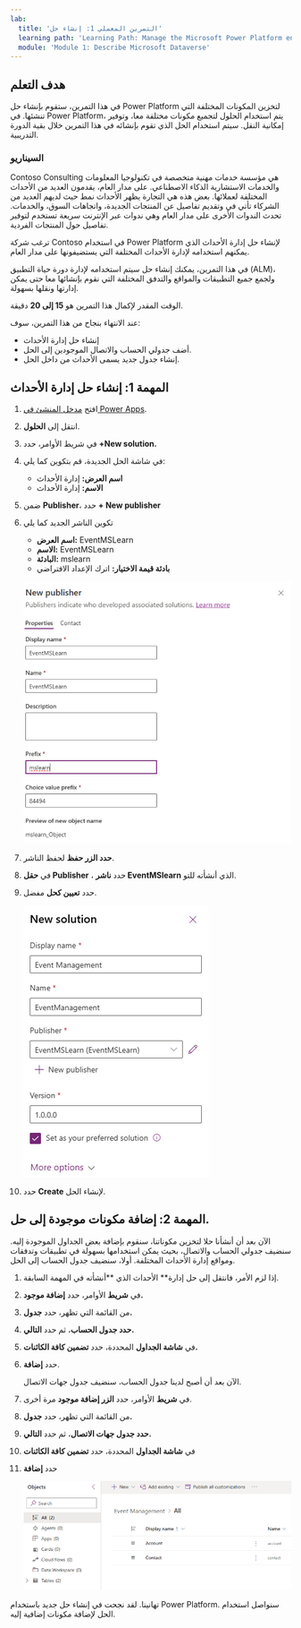 ```yaml
---
lab:
  title: 'التمرين المعملي 1: إنشاء حل'
  learning path: 'Learning Path: Manage the Microsoft Power Platform environment'
  module: 'Module 1: Describe Microsoft Dataverse'
---
```


## هدف التعلم

في هذا التمرين، ستقوم بإنشاء حل Power Platform لتخزين المكونات المختلفة التي تنشئها. في Power Platform، يتم استخدام الحلول لتجميع مكونات مختلفة معا، وتوفير إمكانية النقل. سيتم استخدام الحل الذي تقوم بإنشائه في هذا التمرين خلال بقية الدورة التدريبية.

### السيناريو

Contoso Consulting هي مؤسسة خدمات مهنية متخصصة في تكنولوجيا المعلومات والخدمات الاستشارية الذكاء الاصطناعي. على مدار العام، يقدمون العديد من الأحداث المختلفة لعملائها. بعض هذه هي التجارة يظهر الأحداث نمط حيث لديهم العديد من الشركاء تأتي في وتقديم تفاصيل عن المنتجات الجديدة، واتجاهات السوق، والخدمات. تحدث الندوات الأخرى على مدار العام وهي ندوات عبر الإنترنت سريعة تستخدم لتوفير تفاصيل حول المنتجات الفردية.

ترغب شركة Contoso في استخدام Power Platform لإنشاء حل إدارة الأحداث الذي يمكنهم استخدامه لإدارة الأحداث المختلفة التي يستضيفونها على مدار العام.

في هذا التمرين، يمكنك إنشاء حل سيتم استخدامه لإدارة دورة حياة التطبيق (ALM)، ولجمع جميع التطبيقات والمواقع والتدفق المختلفة التي نقوم بإنشائها معا حتى يمكن إدارتها ونقلها بسهولة.

الوقت المقدر لإكمال هذا التمرين هو **15 إلى 20** دقيقة.

عند الانتهاء بنجاح من هذا التمرين، سوف:

- إنشاء حل إدارة الأحداث
- أضف جدولي الحساب والاتصال الموجودين إلى الحل.
- إنشاء جدول جديد يسمى الأحداث من داخل الحل.

## المهمة 1: إنشاء حل إدارة الأحداث

1.  افتح [مدخل المنشئ في Power Apps](https://make.powerapps.com).
1.  انتقل إلى **الحلول**.
1.  في شريط الأوامر، حدد **+New solution.**
1.  في شاشة الحل الجديدة، قم بتكوين كما يلي:
    - **اسم العرض:** إدارة الأحداث
    - **الاسم:** إدارة الأحداث
1.  ضمن **Publisher**، حدد **+ New publisher**
1.  تكوين الناشر الجديد كما يلي
    - **اسم العرض:** EventMSLearn
    - **الاسم:** EventMSLearn
    - **البادئة:** mslearn
    - **بادئة قيمة الاختيار:** اترك الإعداد الافتراضي

    ![لقطة شاشة لشاشة إنشاء ناشر جديد.](media/61fa62c324d424f7c73c8291a0724130.png)

1.  **حدد الزر حفظ** لحفظ الناشر.
1.  في **حقل Publisher** ، حدد **ناشر EventMSlearn** الذي أنشأته للتو.
1.  حدد **تعيين كحل** مفضل.

    ![لقطة شاشة للحل المكتمل](media/f968526926661bfa401f10742e6f376f.png)

1.  حدد **Create** لإنشاء الحل.

## المهمة 2: إضافة مكونات موجودة إلى حل.

الآن بعد أن أنشأنا حلا لتخزين مكوناتنا، سنقوم بإضافة بعض الجداول الموجودة إليه. سنضيف جدولي الحساب والاتصال، بحيث يمكن استخدامها بسهولة في تطبيقات وتدفقات ومواقع إدارة الأحداث المختلفة. أولا، سنضيف جدول الحساب إلى الحل.

1.  إذا لزم الأمر، فانتقل إلى حل إدارة** الأحداث الذي **أنشأته في المهمة السابقة.
1.  في **شريط** الأوامر، حدد **إضافة موجود.**
1.  من القائمة التي تظهر، حدد **جدول.**
1.  **حدد جدول الحساب**، ثم حدد **التالي.**
1.  في **شاشة الجداول** المحددة، حدد **تضمين كافة الكائنات.**
1.  حدد **إضافة**.

    الآن بعد أن أصبح لدينا جدول الحساب، سنضيف جدول جهات الاتصال.

1.  في **شريط** الأوامر، حدد **الزر إضافة موجود** مرة أخرى.
1.  من القائمة التي تظهر، حدد **جدول.**
1.  **حدد جدول جهات الاتصال**، ثم حدد **التالي.**
1.  في **شاشة الجداول** المحددة، حدد **تضمين كافة الكائنات**
1.  حدد **إضافة**

    ![لقطة شاشة تعرض جدولي الحساب والاتصال في الحل.](media/a53817e242fca7371765583d9e565c36.png)

تهانينا. لقد نجحت في إنشاء حل جديد باستخدام Power Platform. سنواصل استخدام الحل لإضافة مكونات إضافية إليه.
